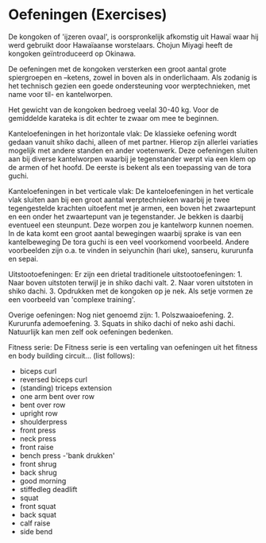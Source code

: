 # Oefeningen (Exercises)

De kongoken of 'ijzeren ovaal', is oorspronkelijk afkomstig uit Hawaï waar hij werd gebruikt door Hawaïaanse worstelaars. Chojun Miyagi heeft de kongoken geïntroduceerd op Okinawa.

De oefeningen met de kongoken versterken een groot aantal grote spiergroepen en –ketens, zowel in boven als in onderlichaam. Als zodanig is het technisch gezien een goede ondersteuning voor werptechnieken, met name voor til- en kantelworpen.

Het gewicht van de kongoken bedroeg veelal 30-40 kg. Voor de gemiddelde karateka is dit echter te zwaar om mee te beginnen.

Kanteloefeningen in het horizontale vlak: De klassieke oefening wordt gedaan vanuit shiko dachi, alleen of met partner. Hierop zijn allerlei variaties mogelijk met andere standen en ander voetenwerk. Deze oefeningen sluiten aan bij diverse kantelworpen waarbij je tegenstander werpt via een klem op de armen of het hoofd. De eerste is bekent als een toepassing van de tora guchi.

Kanteloefeningen in bet verticale vlak: De kanteloefeningen in het verticale vlak sluiten aan bij een groot aantal werptechnieken waarbij je twee tegengestelde krachten uitoefent met je armen, een boven het zwaartepunt en een onder het zwaartepunt van je tegenstander. Je bekken is daarbij eventueel een steunpunt. Deze worpen zou je kantelworp kunnen noemen. In de kata komt een groot aantal bewegingen waarbij sprake is van een kantelbeweging De tora guchi is een veel voorkomend voorbeeld. Andere voorbeelden zijn o.a. te vinden in seiyunchin (hari uke), sanseru, kururunfa en sepai.

Uitstootoefeningen: Er zijn een drietal traditionele uitstootoefeningen: 1. Naar boven uitstoten terwijl je in shiko dachi valt. 2. Naar voren uitstoten in shiko dachi. 3. Opdrukken met de kongoken op je nek. Als setje vormen ze een voorbeeld van 'complexe training'.

Overige oefeningen: Nog niet genoemd zijn: 1. Polszwaaioefening. 2. Kururunfa ademoefening. 3. Squats in shiko dachi of neko ashi dachi. Natuurlijk kan men zelf ook oefeningen bedenken.

Fitness serie: De Fitness serie is een vertaling van oefeningen uit het fitness en body building circuit... (list follows):

*   biceps curl
*   reversed biceps curl
*   (standing) triceps extension
*   one arm bent over row
*   bent over row
*   upright row
*   shoulderpress
*   front press
*   neck press
*   front raise
*   bench press -'bank drukken'
*   front shrug
*   back shrug
*   good morning
*   stiffedleg deadlift
*   squat
*   front squat
*   back squat
*   calf raise
*   side bend 